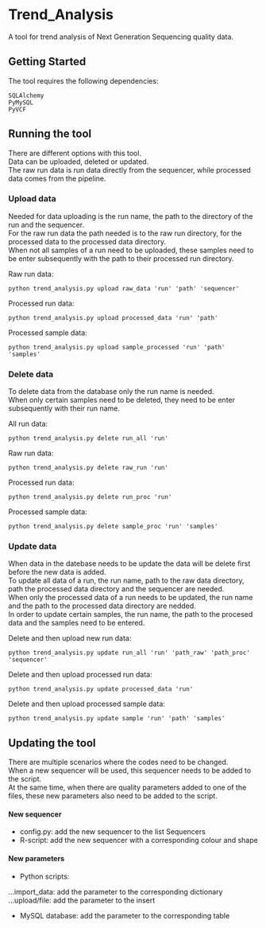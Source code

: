 # Trend_Analysis

A tool for trend analysis of Next Generation Sequencing quality data.

## Getting Started 
The tool requires the following dependencies:
```
SQLAlchemy
PyMySQL
PyVCF
```

## Running the tool
There are different options with this tool.  
Data can be uploaded, deleted or updated.  
The raw run data is run data directly from the sequencer, while processed data comes from the pipeline. 

### Upload data
Needed for data uploading is the run name, the path to the directory of the run and the sequencer.  
For the raw run data the path needed is to the raw run directory, for the processed data to the processed data directory.  
When not all samples of a run need to be uploaded, these samples need to be enter subsequently with the path to their processed run directory.  

Raw run data:
```
python trend_analysis.py upload raw_data 'run' 'path' 'sequencer'
```
Processed run data:
```
python trend_analysis.py upload processed_data 'run' 'path'
```
Processed sample data:
```
python trend_analysis.py upload sample_processed 'run' 'path' 'samples'
```

### Delete data
To delete data from the database only the run name is needed.  
When only certain samples need to be deleted, they need to be enter subsequently with their run name.  

All run data:
```
python trend_analysis.py delete run_all 'run'
```
Raw run data:
```
python trend_analysis.py delete raw_run 'run'
```
Processed run data:
```
python trend_analysis.py delete run_proc 'run'
```
Processed sample data:
```
python trend_analysis.py delete sample_proc 'run' 'samples'
```

### Update data
When data in the datebase needs to be update the data will be delete first before the new data is added.  
To update all data of a run, the run name, path to the raw data directory, path the processed data directory and the sequencer are needed.  
When only the processed data of a run needs to be updated, the run name and the path to the processed data directory are nedded.  
In order to update certain samples, the run name, the path to the procesed data and the samples need to be entered.  

Delete and then upload new run data:
```
python trend_analysis.py update run_all 'run' 'path_raw' 'path_proc' 'sequencer'
```
Delete and then upload processed run data:
```
python trend_analysis.py update processed_data 'run'
```
Delete and then upload processed sample data:
```
python trend_analysis.py update sample 'run' 'path' 'samples'
```

## Updating the tool
There are multiple scenarios where the codes need to be changed.  
When a new sequencer will be used, this sequencer needs to be added to the script.  
At the same time, when there are quality parameters added to one of the files, these new parameters also need to be added to the script.  

#### New sequencer
* config.py: add the new sequencer to the list Sequencers
* R-script: add the new sequencer with a corresponding colour and shape

#### New parameters
* Python scripts:

...import_data: add the parameter to the corresponding dictionary
...upload/file: add the parameter to the insert

* MySQL database: add the parameter to the corresponding table
